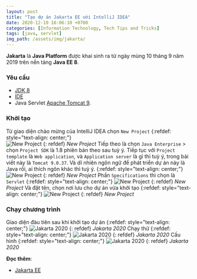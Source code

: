 ```yaml
---
layout: post
title: "Tạo dự án Jakarta EE với IntelliJ IDEA"
date: 2020-12-10 16:06:10 +0700
categories: [Information Technology, Tech Tips and Tricks]
tags: [java, servlet]
img_path: /assets/img/jakarta/
---
```


**Jakarta** là **Java Platform** được khai sinh ra từ ngày mùng 10 tháng 9 năm 2019 trên nền tảng **Java EE 8**.

### Yêu cầu
- [JDK 8](https://www.oracle.com/java/technologies/javase/javase-jdk8-downloads.html)
- [IDE](https://www.jetbrains.com/idea/download/)
- Java Servlet [Apache Tomcat 9](https://tomcat.apache.org/download-90.cgi).

### Khởi tạo
Từ giao diện chào mừng của IntelliJ IDEA chọn `New Project`
{:refdef: style="text-align: center;"}  
![New Project](NewProject-1.png)
{: refdef}
_New Project_
Tiếp theo là chọn `Java Enterprise` > chọn `Project SDK` là 1.8 phiên bản theo sau tuỳ ý. Tiếp tục với `Project template` là `Web application`, và `Application server` là gì thì tuỳ ý, trong bài viết này là `Tomcat 9.0.37`. Và dĩ nhiên ngôn ngữ để phát triển dự án này là Java rồi, ai thích ngôn khác thì tuỳ ý.
{:refdef: style="text-align: center;"}
![New Project](NewProject-2.png)
{: refdef}
_New Project_
Phần `Specifications` thì chọn là `Servlet`
{:refdef: style="text-align: center;"}
![New Project](NewProject-3.png)
{: refdef}
_New Project_
Và đặt tên, chọn nơi lưu cho dự án vừa khởi tạo
{:refdef: style="text-align: center;"}
![New Project](NewProject-4.png)
{: refdef}
_New Project_

### Chạy chương trình
Giao diện đàu tiên sau khi khởi tạo dự án
{:refdef: style="text-align: center;"}
![Jakarta 2020](Jakarta-1.png)
{: refdef}
_Jakarta 2020_
Chạy thử 
{:refdef: style="text-align: center;"}
![Jakarta 2020](Jakarta-2.png)
{: refdef}
_Jakarta 2020_
Cấu hình 
{:refdef: style="text-align: center;"}
![Jakarta 2020](Jakarta-3.png)
{: refdef}
_Jakarta 2020_

**Đọc thêm**:
- [Jakarta EE](https://jakarta.ee/)
